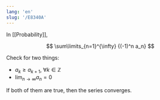 ```yaml
---
lang: 'en'
slug: '/E8340A'
---
```


In [[Probability]],

$$
\sum\limits_{n=1}^{\infty} {(-1)^n a_n}
$$

Check for two things:

- $a_k \geq a_{k+1}, ~ \forall k \in \mathbb{Z}$
- $\lim_{n \to \infty} a_n = 0$

If both of them are true, then the series converges.
